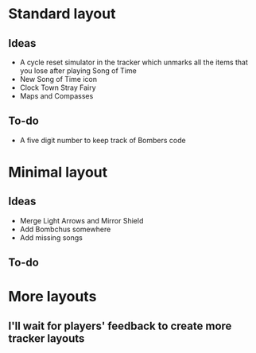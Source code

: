# Standard layout

## Ideas

* A cycle reset simulator in the tracker which unmarks all the items that you lose after playing Song of Time
* New Song of Time icon
* Clock Town Stray Fairy
* Maps and Compasses

## To-do

* A five digit number to keep track of Bombers code

# Minimal layout

## Ideas

* Merge Light Arrows and Mirror Shield
* Add Bombchus somewhere
* Add missing songs

## To-do

# More layouts

## I'll wait for players' feedback to create more tracker layouts